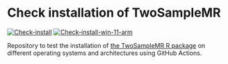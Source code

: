 # Check installation of TwoSampleMR
 
[![Check-install](https://github.com/remlapmot/twosamplemr-install-check/actions/workflows/check.yml/badge.svg)](https://github.com/remlapmot/twosamplemr-install-check/actions/workflows/check.yml)
[![Check-install-win-11-arm](https://github.com/remlapmot/twosamplemr-install-check/actions/workflows/win-11-arm.yml/badge.svg)](https://github.com/remlapmot/twosamplemr-install-check/actions/workflows/win-11-arm.yml)

Repository to test the installation of [the TwoSampleMR R package](https://github.com/MRCIEU/TwoSampleMR) on different operating systems and architectures using GitHub Actions.
